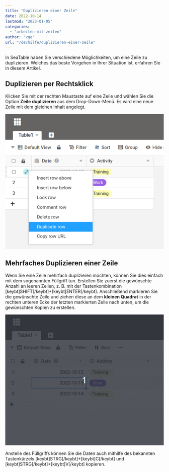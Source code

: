 ```yaml
---
title: "Duplizieren einer Zeile"
date: 2022-10-14
lastmod: "2023-01-05"
categories: 
  - "arbeiten-mit-zeilen"
author: "vge"
url: "/de/hilfe/duplizieren-einer-zeile"
---
```


In SeaTable haben Sie verschiedene Möglichkeiten, um eine Zeile zu duplizieren. Welches das beste Vorgehen in Ihrer Situation ist, erfahren Sie in diesem Artikel.

## Duplizieren per Rechtsklick

Klicken Sie mit der rechten Maustaste auf eine Zeile und wählen Sie die Option **Zeile duplizieren** aus dem Drop-Down-Menü. Es wird eine neue Zeile mit dem gleichen Inhalt angelegt.

![Zeile und Inhalt verdoppeln](images/duplicate-row-context-menu.png)

## Mehrfaches Duplizieren einer Zeile

Wenn Sie eine Zeile mehrfach duplizieren möchten, können Sie dies einfach mit dem sogenannten Füllgriff tun. Erstellen Sie zuerst die gewünschte Anzahl an leeren Zeilen, z. B. mit der Tastenkombination \[keybt\]SHIFT\[/keybt\]+\[keybt\]ENTER\[/keybt\]. Anschließend markieren Sie die gewünschte Zeile und ziehen diese an dem **kleinen Quadrat** in der rechten unteren Ecke der letzten markierten Zelle nach unten, um die gewünschten Kopien zu erstellen.

![Zeilen mit dem Ziehgriff duplizieren](images/duplicate-row-with-handle.gif)

Anstelle des Füllgriffs können Sie die Daten auch mithilfe des bekannten Tastenkürzels \[keybt\]STRG\[/keybt\]+\[keybt\]C\[/keybt\] und \[keybt\]STRG\[/keybt\]+\[keybt\]V\[/keybt\] kopieren.

